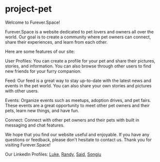 # project-pet


Welcome to Furever.Space!

Furever.Space is a website dedicated to pet lovers and owners all over the world. Our goal is to create a community where pet owners can connect, share their experiences, and learn from each other.

Here are some features of our site:

User Profiles: You can create a profile for your pet and share their pictures, stories, and information. You can also browse through other users to find new friends for your furry companion.

Feed: Our feed is a great way to stay up-to-date with the latest news and events in the pet world. You can also share your own stories and pictures with other users.

Events: Organize events such as meetups, adoption drives, and pet fairs. These events are a great opportunity to meet other pet owners and their pets, learn new things, and have fun.

Connect: Connect with other pet owners and their pets with built in messaging and chat features.

We hope that you find our website useful and enjoyable. If you have any questions or feedback, please don't hesitate to contact us. Thank you for visiting Furever.Space!

Our LinkedIn Profiles:
[Luke](https://www.linkedin.com/in/lukecal10/),
[Randy](https://www.linkedin.com/in/randy-chu-ab624566/),
[Said](https://www.linkedin.com/in/said-shah-66a7b2163/),
[Songju]()


